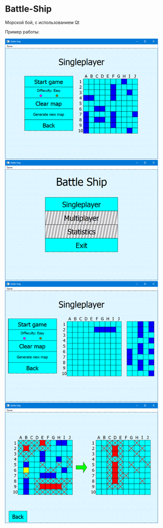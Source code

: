# Battle-Ship
Морской бой, с использованием Qt

Пример работы:

![image](https://github.com/Nikololoshka/Laboratory-work/blob/master/res/battleShipExample2.PNG)
![image](https://github.com/Nikololoshka/Laboratory-work/blob/master/res/battleShipExample1.PNG)
![image](https://github.com/Nikololoshka/Laboratory-work/blob/master/res/battleShipExample3.PNG)
![image](https://github.com/Nikololoshka/Laboratory-work/blob/master/res/battleShipExample4.PNG)
